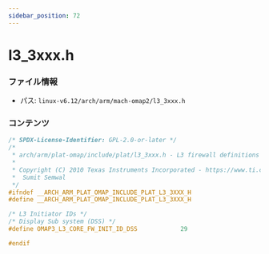 ```yaml
---
sidebar_position: 72
---
```

# l3_3xxx.h

### ファイル情報

- パス: `linux-v6.12/arch/arm/mach-omap2/l3_3xxx.h`

### コンテンツ

```h
/* SPDX-License-Identifier: GPL-2.0-or-later */
/*
 * arch/arm/plat-omap/include/plat/l3_3xxx.h - L3 firewall definitions
 *
 * Copyright (C) 2010 Texas Instruments Incorporated - https://www.ti.com/
 *	Sumit Semwal
 */
#ifndef __ARCH_ARM_PLAT_OMAP_INCLUDE_PLAT_L3_3XXX_H
#define __ARCH_ARM_PLAT_OMAP_INCLUDE_PLAT_L3_3XXX_H

/* L3 Initiator IDs */
/* Display Sub system (DSS) */
#define OMAP3_L3_CORE_FW_INIT_ID_DSS			29

#endif

```
